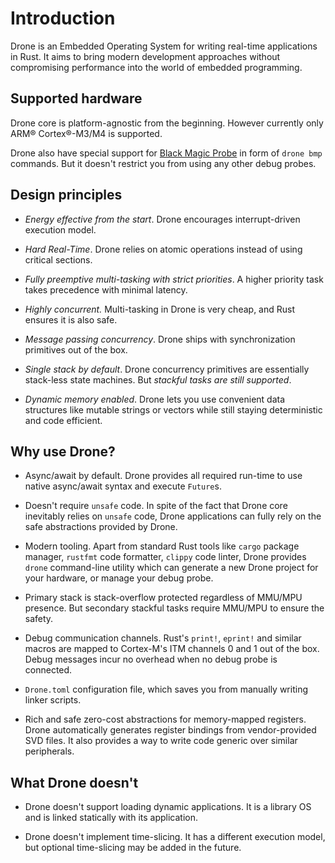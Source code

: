 # Introduction

Drone is an Embedded Operating System for writing real-time applications in
Rust. It aims to bring modern development approaches without compromising
performance into the world of embedded programming.

## Supported hardware

Drone core is platform-agnostic from the beginning. However currently only ARM®
Cortex®-M3/M4 is supported.

Drone also have special support for [Black Magic Probe](http://black-magic.org/)
in form of `drone bmp` commands. But it doesn't restrict you from using any
other debug probes.

## Design principles

- *Energy effective from the start*. Drone encourages interrupt-driven execution
  model.

- *Hard Real-Time*. Drone relies on atomic operations instead of using critical
  sections.

- *Fully preemptive multi-tasking with strict priorities*. A higher priority
   task takes precedence with minimal latency.

- *Highly concurrent.* Multi-tasking in Drone is very cheap, and Rust ensures it
  is also safe.

- *Message passing concurrency*. Drone ships with synchronization primitives out
  of the box.

- *Single stack by default*. Drone concurrency primitives are essentially
  stack-less state machines. But *stackful tasks are still supported*.

- *Dynamic memory enabled*. Drone lets you use convenient data structures like
  mutable strings or vectors while still staying deterministic and code
  efficient.

## Why use Drone?

- Async/await by default. Drone provides all required run-time to use native
  async/await syntax and execute `Future`s.

- Doesn't require `unsafe` code. In spite of the fact that Drone core inevitably
  relies on `unsafe` code, Drone applications can fully rely on the safe
  abstractions provided by Drone.

- Modern tooling. Apart from standard Rust tools like `cargo` package manager,
  `rustfmt` code formatter, `clippy` code linter, Drone provides `drone`
  command-line utility which can generate a new Drone project for your hardware,
  or manage your debug probe.

- Primary stack is stack-overflow protected regardless of MMU/MPU presence. But
  secondary stackful tasks require MMU/MPU to ensure the safety.

- Debug communication channels. Rust's `print!`, `eprint!` and similar macros
  are mapped to Cortex-M's ITM channels 0 and 1 out of the box. Debug messages
  incur no overhead when no debug probe is connected.

- `Drone.toml` configuration file, which saves you from manually writing linker
  scripts.

- Rich and safe zero-cost abstractions for memory-mapped registers. Drone
  automatically generates register bindings from vendor-provided SVD files. It
  also provides a way to write code generic over similar peripherals.

## What Drone doesn't

- Drone doesn't support loading dynamic applications. It is a library OS and is
  linked statically with its application.

- Drone doesn't implement time-slicing. It has a different execution model, but
  optional time-slicing may be added in the future.
